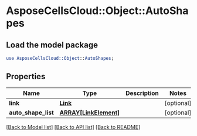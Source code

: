 # AsposeCellsCloud::Object::AutoShapes

## Load the model package
```perl
use AsposeCellsCloud::Object::AutoShapes;
```

## Properties
Name | Type | Description | Notes
------------ | ------------- | ------------- | -------------
**link** | [**Link**](Link.md) |  | [optional] 
**auto_shape_list** | [**ARRAY[LinkElement]**](LinkElement.md) |  | [optional] 

[[Back to Model list]](../README.md#documentation-for-models) [[Back to API list]](../README.md#documentation-for-api-endpoints) [[Back to README]](../README.md)


